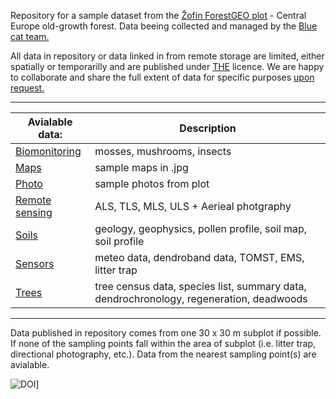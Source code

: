 
Repository for a sample dataset from the [Žofín ForestGEO plot](https://forestgeo.si.edu/sites/europe/zofin) - Central Europe old-growth forest. Data beeing collected and managed by the [Blue cat team.](https://naturalforests.cz/)  

All data in repository or data linked in from remote storage are limited, either spatially or temporarilly and are published under [THE]() licence. We are happy to collaborate and share the full extent of data for specific purposes [upon request.](https://github.com/VUKOZ-OEL/bluecat-data-pool/blob/main/contacts/readme.md)  

********    

| Avialable data:  | Description |
| ------------------- | ------------------- |       
| [Biomonitoring]() | mosses, mushrooms, insects |     
| [Maps]() | sample maps in .jpg |            
| [Photo]() | sample photos from plot |         
| [Remote sensing](https://github.com/VUKOZ-OEL/bluecat-data-pool/blob/main/REMOTE_SENSING/readme.md)  | ALS, TLS, MLS, ULS + Aerieal photgraphy |      
| [Soils]()  | geology, geophysics, pollen profile, soil map, soil profile |   
| [Sensors]()  | meteo data, dendroband data, TOMST, EMS, litter trap |   
| [Trees]()  | tree census data, species list, summary data, dendrochronology, regeneration, deadwoods |    
  
********  

Data published in repository comes from one 30 x 30 m subplot if possible. If none of the sampling points fall within the area of subplot (i.e. litter trap, directional photography, etc.). Data from the nearest sampling point(s) are avialable.

![DOI](https://zenodo.org/badge/561805081.svg)]

